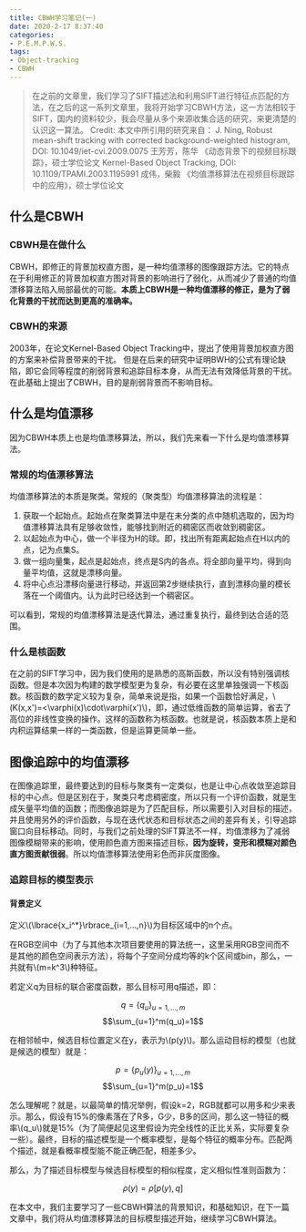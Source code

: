 ```yaml
---
title: CBWH学习笔记(一)
date: 2020-2-17 8:37:40
categories:
- P.E.M.P.W.S.
tags:
- Object-tracking
- CBWH
---
```


> 在之前的文章里，我们学习了SIFT描述法和利用SIFT进行特征点匹配的方法，在之后的这一系列文章里，我将开始学习CBWH方法，这一方法相较于SIFT，国内的资料较少，我会尽量从多个来源收集合适的研究，来更清楚的认识这一算法。
> Credit:
> 本文中所引用的研究来自：
> J. Ning, Robust mean-shift tracking with corrected background-weighted histogram, DOI: 10.1049/iet-cvi.2009.0075
> 王芳芳，陈华 《动态背景下的视频目标跟踪》，硕士学位论文
> Kernel-Based Object Tracking, DOI: 10.1109/TPAMI.2003.1195991
> 成伟，柴毅 《均值漂移算法在视频目标跟踪中的应用》，硕士学位论文

## 什么是CBWH

### CBWH是在做什么

CBWH，即修正的背景加权直方图，是一种均值漂移的图像跟踪方法。它的特点在于利用修正的背景加权直方图对背景的影响进行了弱化，从而减少了普通的均值漂移算法陷入局部最优的可能。**本质上CBWH是一种均值漂移的修正，是为了弱化背景的干扰而达到更高的准确率。**

### CBWH的来源

2003年，在论文Kernel-Based Object Tracking中，提出了使用背景加权直方图的方案来补偿背景带来的干扰。
但是在后来的研究中证明BWH的公式有理论缺陷，即它会同等程度的削弱背景和追踪目标本身，从而无法有效降低背景的干扰。在此基础上提出了CBWH，目的是削弱背景而不影响目标。

## 什么是均值漂移

因为CBWH本质上也是均值漂移算法，所以，我们先来看一下什么是均值漂移算法。

### 常规的均值漂移算法

均值漂移算法的本质是聚类。常规的（聚类型）均值漂移算法的流程是：

1. 获取一个起始点。起始点在聚类算法中是在未分类的点中随机选取的，因为均值漂移算法具有足够收敛性，能够找到附近的稠密区而收敛到稠密区。
2. 以起始点为中心，做一个半径为H的球。即，找出所有距离起始点在H以内的点，记为点集S。
3. 做一组向量集，起点是起始点，终点是S内的各点。将全部向量平均，得到向量平均值，这就是漂移向量。
4. 将中心点沿漂移向量进行移动，并返回第2步继续执行，直到漂移向量的模长落在一个阈值内。认为此时已经达到一个稠密区。

可以看到，常规的均值漂移算法是迭代算法，通过重复执行，最终到达合适的范围。

### 什么是核函数

在之前的SIFT学习中，因为我们使用的是熟悉的高斯函数，所以没有特别强调核函数。但是本次因为构建的数学模型更为复杂，有必要在这里单独强调一下核函数。核函数的数学定义较为复杂，简单来说是指，如果一个函数恰好满足，\\(K(x,x')=<\varphi(x)\cdot\varphi(x')\\)，即，通过低维函数的简单运算，省去了高位的非线性变换的操作。这样的函数称为核函数。也就是说，核函数本质上是和内积运算结果一样的一类函数，但是运算更简单一些。

## 图像追踪中的均值漂移

在图像追踪里，最终要达到的目标与聚类有一定类似，也是让中心点收敛至追踪目标的中心点。但是区别在于，聚类只考虑稠密度，所以只有一个评价函数，就是生成矢量平均值的函数；而图像追踪是为了匹配目标，所以需要引入对目标的描述，并且使用另外的评价函数，与现在迭代状态和目标状态之间的差异有关，引导追踪窗口向目标移动。同时，与我们之前处理的SIFT算法不一样，均值漂移为了减弱图像模糊带来的影响，使用颜色直方图来描述目标，**因为旋转，变形和模糊对颜色直方图贡献很弱**。所以均值漂移算法使用彩色而非灰度图像。

### 追踪目标的模型表示

#### 背景定义

定义\\(\lbrace{x_i^*}\rbrace_{i=1,...,n}\\)为目标区域中的n个点。

在RGB空间中（为了与其他本次项目要使用的算法统一，这里采用RGB空间而不是其他的颜色空间表示方法），将每个子空间分成均等的k个区间或bin，那么，一共就有\\(m=k^3\\)种特征。

若定义q为目标的联合密度函数，那么目标可用q描述，即：

$$q=\lbrace{q_u}\rbrace_{u=1,...,m}$$  $$\sum_{u=1}^m(q_u)=1$$

在相邻帧中，候选目标位置定义在y，表示为\\(p(y)\\)。那么运动目标的模型（也就是候选的模型）就是：

$$p=\lbrace{p_u(y)}\rbrace_{u=1,...,m}$$  $$\sum_{u=1}^m(p_u)=1$$

怎么理解呢？就是，以最简单的情况举例，假设k=2，RGB就都可以用多和少来表示。那么，假设有15%的像素落在了R多，G少，B多的区间，那么这一特征的概率\\(q_u\\)就是15%（为了简便起见这里假设为完全线性的正比关系，实际要复杂一些）。最终，目标的描述模型是一个概率模型，是每个特征的概率分布。匹配两个描述，就是看概率模型能不能正确匹配，相差多少。

那么，为了描述目标模型与候选目标模型的相似程度，定义相似性准则函数为：

$$\rho(y)=\rho[p(y),q]$$

在本文中，我们主要学习了一些CBWH算法的背景知识，和基础知识，在下一篇文章中，我们将从均值漂移算法的目标模型描述开始，继续学习CBWH算法。
